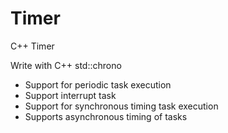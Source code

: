 # Timer
C++ Timer

Write with C++ std::chrono

- Support for periodic task execution
- Support interrupt task
- Support for synchronous timing task execution
- Supports asynchronous timing of tasks
